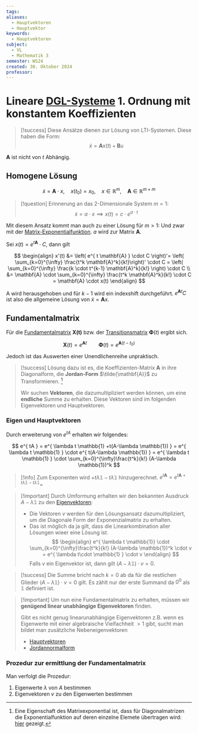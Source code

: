 ```yaml
---
tags: 
aliases:
  - Hauptvektoren
  - Hauptvektor
keywords:
  - Hauptvektoren
subject:
  - VL
  - Mathematik 3
semester: WS24
created: 30. Oktober 2024
professor:
---
```

 

# Lineare [DGL-Systeme](Analysis/DGL-System.md) 1. Ordnung mit konstantem Koeffizienten

> [!success]  Diese Ansätze dienen zur Lösung von LTI-Systemen. Diese haben die Form:
> $$\dot{x} = \mathbf{A}x(t) + \mathbf{B}u$$
> 

$\mathbf{A}$ ist nicht von $t$ Abhängig.


## Homogene Lösung

$$\dot{x}= \mathbf{A}\cdot x,\quad x(t_{0}) = x_{0}, \quad x \in\mathbb{R}^{m}, \quad \mathbf{A}\in \mathbb{R}^{m\times m}$$

> [!question] Erinnerung an das 2-Dimensionale System $m=1$:
$$ \dot{x}=a\cdot x \implies x(t)=c\cdot e^{a\cdot t} $$

Mit diesem Ansatz kommt man auch zu einer Lösung für $m>1$: Und zwar mit der [Matrix-Exponentialfunktion](Matrix-Exponentialfunktion.md#^EXPM). $a$ wird zur Matrix $\mathbf{A}$.

Sei $x(t) = e^{ t\mathbf{A} }\cdot C$, dann gilt

$$
\begin{align}
x'(t) &= \left( e^{ t \mathbf{A} } \cdot C \right)'= \left( \sum_{k=0}^{\infty} \frac{t^k \mathbf{A}^k}{k!}\right)' \cdot C = \left( \sum_{k=0}^{\infty} \frac{k \cdot t^{k-1} \mathbf{A}^k}{k!} \right) \cdot C \\
&= \mathbf{A} \cdot \sum_{k=0}^{\infty} \frac{t^k \mathbf{A}^k}{k!} \cdot C = \mathbf{A} \cdot x(t)
\end{align}
$$

A wird herausgehoben und für $k-1$ wird ein indexshift durchgeführt. $e^{ \mathbf{A}t }C$ ist also die allgemeine Lösung von $\dot{x}=\mathbf{A}x$.

## Fundamentalmatrix

Für die [Fundamentalmatrix](Analysis/Fundamentalmatrix.md#^FUMA) $\mathbf{X(t)}$ bzw. der [Transitionsmatrix](Fundamentalmatrix.md#^TRSM) $\mathbf{\Phi}(t)$ ergibt sich.

$$\mathbf{X}(t) = e^{ \mathbf{A}t } \qquad \mathbf{\Phi}(t)=e^{ \mathbf{A}(t-t_{0}) }$$

Jedoch ist das Auswerten einer Unendlichenreihe unpraktisch.

> [!success] Lösung dazu ist es, die Koeffizienten-Matrix $\mathbf{A}$ in ihre Diagonalform, die **Jordan-Form** $\tilde{\mathbf{A}}$ zu Transformieren. [^1]
> 
> Wir suchen **Vektoren**, die dazumultipliziert werden können, um eine **endliche** Summe zu erhalten. Diese Vektoren sind im folgenden Eigenvektoren und Hauptvektoren. 


### Eigen und Hauptvektoren

Durch erweiterung von $e^{tA}$ erhalten wir folgendes:

$$
e^{ tA } = e^{ \lambda t \mathbb{1} +t(A-\lambda \mathbb{1}) } = e^{ \lambda t \mathbb{1} } \cdot e^{ t(A-\lambda \mathbb{1}) } = e^{ \lambda t \mathbb{1} } \cdot \sum_{k=0}^{\infty}\frac{t^k}{k!} (A-\lambda \mathbb{1})^k
$$

> [!info] Zum Exponenten wird $+t\lambda \mathbb{1}-t\lambda \mathbb{1}$ hinzugerechnet.
> $e^{t\mathbf{A}}=e^{ t\mathbf{A}+t\lambda \mathbb{1}-t\lambda \mathbb{1} }=$

> [!important] Durch Umformung erhalten wir den bekannten Ausdruck $A-\lambda \mathbb{1}$ zu den [Eigenvektoren](../Algebra/Eigenvektor.md): 
> - Die Vektoren $v$ werden für den Lösungsansatz dazumultipliziert, um die Diagonale Form der Exponenzialmatrix zu erhalten.
> - Das ist möglich da ja gilt, dass die Linearkombination aller Lösungen wieer eine Lösung ist.  
> $$
> \begin{align}
> e^{ \lambda t \mathbb{1}} \cdot \sum_{k=0}^{\infty}\frac{t^k}{k!} (A-\lambda \mathbb{1})^k \cdot v = e^{ \lambda t\cdot \mathbb{1} } \cdot v 
> \end{align}
> $$
> Falls $v$ ein Eigenvektor ist, dann gilt $(A-\lambda \mathbb{1})\cdot v=0$. 


> [!success] Die Summe bricht nach $k=0$ ab da für die restlichen Glieder $(A-\lambda \mathbb{1})\cdot v=0$ gilt. 
> Es zählt nur der erste Summand da $0^{0}$ als $\mathbb{1}$ definiert ist.

> [!important] Um nun eine Fundamentalmatrix zu erhalten, müssen wir **genügend linear unabhängige Eigenvektoren** finden. 
> 
> Gibt es nicht genug linearunabhängige Eigenvektoren z.B. wenn es Eigenwerte mit einer algebraische Vielfachheit $>1$ gibt, sucht man bildet man zusätzliche Nebeneigenvektoren
> - [Hauptvektoren](../Algebra/Eigenvektor.md#Hauptvektoren)
> - [Jordannormalform](../Algebra/Jordannormalform.md)

### Prozedur zur ermittlung der Fundamentalmatrix

Man verfolgt die Prozedur:

1. Eigenwerte $\lambda$ von $A$ bestimmen
2. Eigenvektoren $v$ zu den Eigenwerten bestimmen

[^1]:  Eine Eigenschaft des Matrixexponential ist, dass für Diagonalmatrizen die Exponentialfunktion auf deren einzelne Elemete übertragen wird: [hier](Matrix-Exponentialfunktion.md#Spezialfall%20Exponent%20ist%20eine%20Diagonalmatrix) gezeigt.